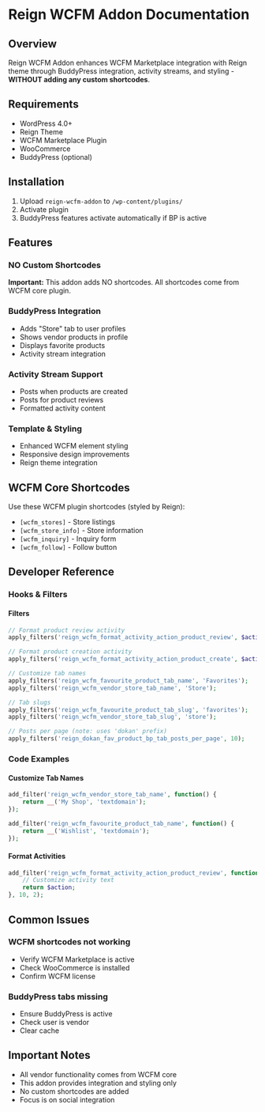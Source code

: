 # Reign WCFM Addon Documentation

## Overview
Reign WCFM Addon enhances WCFM Marketplace integration with Reign theme through BuddyPress integration, activity streams, and styling - **WITHOUT adding any custom shortcodes**.

## Requirements
- WordPress 4.0+
- Reign Theme
- WCFM Marketplace Plugin
- WooCommerce
- BuddyPress (optional)

## Installation
1. Upload `reign-wcfm-addon` to `/wp-content/plugins/`
2. Activate plugin
3. BuddyPress features activate automatically if BP is active

## Features

### NO Custom Shortcodes
**Important:** This addon adds NO shortcodes. All shortcodes come from WCFM core plugin.

### BuddyPress Integration
- Adds "Store" tab to user profiles
- Shows vendor products in profile
- Displays favorite products
- Activity stream integration

### Activity Stream Support
- Posts when products are created
- Posts for product reviews
- Formatted activity content

### Template & Styling
- Enhanced WCFM element styling
- Responsive design improvements
- Reign theme integration

## WCFM Core Shortcodes

Use these WCFM plugin shortcodes (styled by Reign):
- `[wcfm_stores]` - Store listings
- `[wcfm_store_info]` - Store information
- `[wcfm_inquiry]` - Inquiry form
- `[wcfm_follow]` - Follow button

## Developer Reference

### Hooks & Filters

#### Filters
```php
// Format product review activity
apply_filters('reign_wcfm_format_activity_action_product_review', $action, $activity);

// Format product creation activity
apply_filters('reign_wcfm_format_activity_action_product_create', $action, $activity);

// Customize tab names
apply_filters('reign_wcfm_favourite_product_tab_name', 'Favorites');
apply_filters('reign_wcfm_vendor_store_tab_name', 'Store');

// Tab slugs
apply_filters('reign_wcfm_favourite_product_tab_slug', 'favorites');
apply_filters('reign_wcfm_vendor_store_tab_slug', 'store');

// Posts per page (note: uses 'dokan' prefix)
apply_filters('reign_dokan_fav_product_bp_tab_posts_per_page', 10);
```

### Code Examples

#### Customize Tab Names
```php
add_filter('reign_wcfm_vendor_store_tab_name', function() {
    return __('My Shop', 'textdomain');
});

add_filter('reign_wcfm_favourite_product_tab_name', function() {
    return __('Wishlist', 'textdomain');
});
```

#### Format Activities
```php
add_filter('reign_wcfm_format_activity_action_product_review', function($action, $activity) {
    // Customize activity text
    return $action;
}, 10, 2);
```

## Common Issues

### WCFM shortcodes not working
- Verify WCFM Marketplace is active
- Check WooCommerce is installed
- Confirm WCFM license

### BuddyPress tabs missing
- Ensure BuddyPress is active
- Check user is vendor
- Clear cache

## Important Notes
- All vendor functionality comes from WCFM core
- This addon provides integration and styling only
- No custom shortcodes are added
- Focus is on social integration